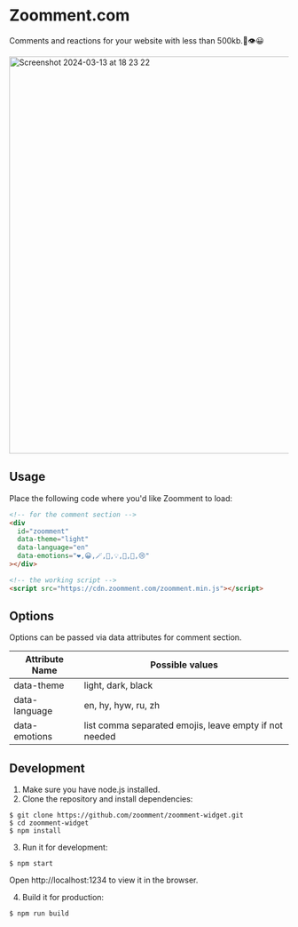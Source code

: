 # Zoomment.com

Comments and reactions for your website with less than 500kb.💬👁️😀

<img width="715" alt="Screenshot 2024-03-13 at 18 23 22" src="https://github.com/zoomment/zoomment-widget/assets/25534427/676af37c-4e69-4588-908e-331c0790db87">

## Usage

Place the following code where you'd like Zoomment to load:

```html
<!-- for the comment section -->
<div
  id="zoomment"
  data-theme="light"
  data-language="en"
  data-emotions="❤️,😀,🪄,🥸,💡,🤔,💩,😢"
></div>

<!-- the working script -->
<script src="https://cdn.zoomment.com/zoomment.min.js"></script>
```

## Options

Options can be passed via data attributes for comment section.

| Attribute Name | Possible values                                        |
| -------------- | ------------------------------------------------------ |
| data-theme     | light, dark, black                                     |
| data-language  | en, hy, hyw, ru, zh                                    |
| data-emotions  | list comma separated emojis, leave empty if not needed |

## Development

1. Make sure you have node.js installed.
2. Clone the repository and install dependencies:

```
$ git clone https://github.com/zoomment/zoomment-widget.git
$ cd zoomment-widget
$ npm install
```

3. Run it for development:

```
$ npm start
```

Open http://localhost:1234 to view it in the browser.

4. Build it for production:

```
$ npm run build
```
